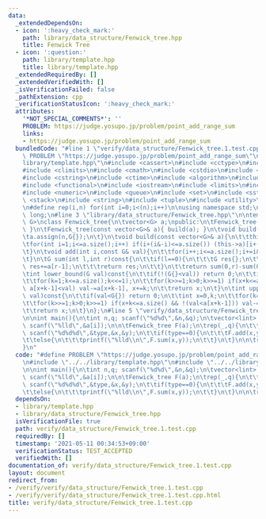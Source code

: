 ```yaml
---
data:
  _extendedDependsOn:
  - icon: ':heavy_check_mark:'
    path: library/data_structure/Fenwick_tree.hpp
    title: Fenwick Tree
  - icon: ':question:'
    path: library/template.hpp
    title: library/template.hpp
  _extendedRequiredBy: []
  _extendedVerifiedWith: []
  _isVerificationFailed: false
  _pathExtension: cpp
  _verificationStatusIcon: ':heavy_check_mark:'
  attributes:
    '*NOT_SPECIAL_COMMENTS*': ''
    PROBLEM: https://judge.yosupo.jp/problem/point_add_range_sum
    links:
    - https://judge.yosupo.jp/problem/point_add_range_sum
  bundledCode: "#line 1 \"verify/data_structure/Fenwick_tree.1.test.cpp\"\n#define\
    \ PROBLEM \"https://judge.yosupo.jp/problem/point_add_range_sum\"\n\n#line 2 \"\
    library/template.hpp\"\n#include <cassert>\n#include <cctype>\n#include <chrono>\n\
    #include <climits>\n#include <cmath>\n#include <cstdio>\n#include <cstdlib>\n\
    #include <cstring>\n#include <ctime>\n#include <algorithm>\n#include <deque>\n\
    #include <functional>\n#include <iostream>\n#include <limits>\n#include <map>\n\
    #include <numeric>\n#include <queue>\n#include <set>\n#include <sstream>\n#include\
    \ <stack>\n#include <string>\n#include <tuple>\n#include <utility>\n#include <vector>\n\
    \n#define rep(i,n) for(int i=0;i<(n);i++)\n\nusing namespace std;\nusing lint=long\
    \ long;\n#line 3 \"library/data_structure/Fenwick_tree.hpp\"\n\ntemplate<class\
    \ G>\nclass Fenwick_tree{\n\tvector<G> a;\npublic:\n\tFenwick_tree(int n=0){ build(n);\
    \ }\n\tFenwick_tree(const vector<G>& a){ build(a); }\n\tvoid build(int n){\n\t\
    \ta.assign(n,G{});\n\t}\n\tvoid build(const vector<G>& a){\n\t\tthis->a=a;\n\t\
    \tfor(int i=1;i<=a.size();i++) if(i+(i&-i)<=a.size()) (this->a)[i+(i&-i)-1]+=(this->a)[i-1];\n\
    \t}\n\tvoid add(int i,const G& val){\n\t\tfor(i++;i<=a.size();i+=i&-i) a[i-1]+=val;\n\
    \t}\n\tG sum(int l,int r)const{\n\t\tif(l==0){\n\t\t\tG res{};\n\t\t\tfor(;r>0;r-=r&-r)\
    \ res+=a[r-1];\n\t\t\treturn res;\n\t\t}\n\t\treturn sum(0,r)-sum(0,l);\n\t}\n\
    \tint lower_bound(G val)const{\n\t\tif(!(G{}<val)) return 0;\n\t\tint x=0,k;\n\
    \t\tfor(k=1;k<=a.size();k<<=1);\n\t\tfor(k>>=1;k>0;k>>=1) if(x+k<=a.size() &&\
    \ a[x+k-1]<val) val-=a[x+k-1], x+=k;\n\t\treturn x;\n\t}\n\tint upper_bound(G\
    \ val)const{\n\t\tif(val<G{}) return 0;\n\t\tint x=0,k;\n\t\tfor(k=1;k<=a.size();k<<=1);\n\
    \t\tfor(k>>=1;k>0;k>>=1) if(x+k<=a.size() && !(val<a[x+k-1])) val-=a[x+k-1], x+=k;\n\
    \t\treturn x;\n\t}\n};\n#line 5 \"verify/data_structure/Fenwick_tree.1.test.cpp\"\
    \n\nint main(){\n\tint n,q; scanf(\"%d%d\",&n,&q);\n\tvector<lint> a(n);\n\trep(i,n)\
    \ scanf(\"%lld\",&a[i]);\n\n\tFenwick_tree F(a);\n\trep(_,q){\n\t\tint type,x,y;\
    \ scanf(\"%d%d%d\",&type,&x,&y);\n\t\tif(type==0){\n\t\t\tF.add(x,y);\n\t\t}\n\
    \t\telse{\n\t\t\tprintf(\"%lld\\n\",F.sum(x,y));\n\t\t}\n\t}\n\n\treturn 0;\n\
    }\n"
  code: "#define PROBLEM \"https://judge.yosupo.jp/problem/point_add_range_sum\"\n\
    \n#include \"../../library/template.hpp\"\n#include \"../../library/data_structure/Fenwick_tree.hpp\"\
    \n\nint main(){\n\tint n,q; scanf(\"%d%d\",&n,&q);\n\tvector<lint> a(n);\n\trep(i,n)\
    \ scanf(\"%lld\",&a[i]);\n\n\tFenwick_tree F(a);\n\trep(_,q){\n\t\tint type,x,y;\
    \ scanf(\"%d%d%d\",&type,&x,&y);\n\t\tif(type==0){\n\t\t\tF.add(x,y);\n\t\t}\n\
    \t\telse{\n\t\t\tprintf(\"%lld\\n\",F.sum(x,y));\n\t\t}\n\t}\n\n\treturn 0;\n}"
  dependsOn:
  - library/template.hpp
  - library/data_structure/Fenwick_tree.hpp
  isVerificationFile: true
  path: verify/data_structure/Fenwick_tree.1.test.cpp
  requiredBy: []
  timestamp: '2021-05-11 00:34:53+09:00'
  verificationStatus: TEST_ACCEPTED
  verifiedWith: []
documentation_of: verify/data_structure/Fenwick_tree.1.test.cpp
layout: document
redirect_from:
- /verify/verify/data_structure/Fenwick_tree.1.test.cpp
- /verify/verify/data_structure/Fenwick_tree.1.test.cpp.html
title: verify/data_structure/Fenwick_tree.1.test.cpp
---
```

